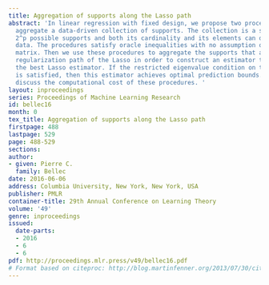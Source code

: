 ```yaml
---
title: Aggregation of supports along the Lasso path
abstract: 'In linear regression with fixed design, we propose two procedures that
  aggregate a data-driven collection of supports. The collection is a subset of the
  2^p possible supports and both its cardinality and its elements can depend on the
  data. The procedures satisfy oracle inequalities with no assumption on the design
  matrix. Then we use these procedures to aggregate the supports that appear on the
  regularization path of the Lasso in order to construct an estimator that mimics
  the best Lasso estimator. If the restricted eigenvalue condition on the design matrix
  is satisfied, then this estimator achieves optimal prediction bounds. Finally, we
  discuss the computational cost of these procedures. '
layout: inproceedings
series: Proceedings of Machine Learning Research
id: bellec16
month: 0
tex_title: Aggregation of supports along the Lasso path
firstpage: 488
lastpage: 529
page: 488-529
sections: 
author:
- given: Pierre C.
  family: Bellec
date: 2016-06-06
address: Columbia University, New York, New York, USA
publisher: PMLR
container-title: 29th Annual Conference on Learning Theory
volume: '49'
genre: inproceedings
issued:
  date-parts:
  - 2016
  - 6
  - 6
pdf: http://proceedings.mlr.press/v49/bellec16.pdf
# Format based on citeproc: http://blog.martinfenner.org/2013/07/30/citeproc-yaml-for-bibliographies/
---
```

